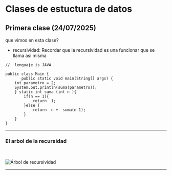 # Clases de estuctura de datos 

## Primera clase (24/07/2025)

 que vimos en esta clase?

- recursividad: Recordar que la recursividad es una funcionar que se llama asi misma 


````
//  lenguaje is JAVA 

public class Main {
       public static void main(String[] args) { 
    int parametro = 2;
    System.out.println(suma(parametro));
    } static int suma (int n ){
        if(n == 1){
            return  1;
        }else {
            return  n +  suma(n-1);
        }
    }
}
`````
--- 
### El arbol de la recursidad
<br>


![Árbol de recursividad](https://complex-systems-ai.com/wp-content/uploads/2016/02/fibo.png)


---